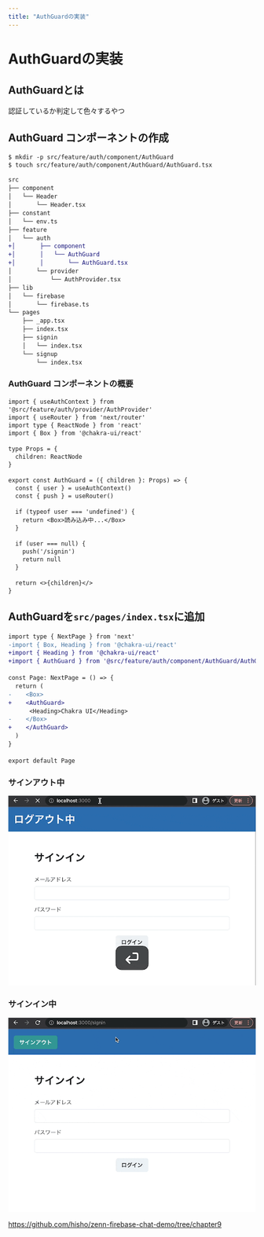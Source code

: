 ```yaml
---
title: "AuthGuardの実装"
---
```


# AuthGuardの実装

## AuthGuardとは
認証しているか判定して色々するやつ

## AuthGuard コンポーネントの作成

```shell
$ mkdir -p src/feature/auth/component/AuthGuard
$ touch src/feature/auth/component/AuthGuard/AuthGuard.tsx
```

```diff shell
src
├── component
│   └── Header
│       └── Header.tsx
├── constant
│   └── env.ts
├── feature
│   └── auth
+│       ├── component
+│       │   └── AuthGuard
+│       │       └── AuthGuard.tsx
│       └── provider
│           └── AuthProvider.tsx
├── lib
│   └── firebase
│       └── firebase.ts
└── pages
    ├── _app.tsx
    ├── index.tsx
    ├── signin
    │   └── index.tsx
    └── signup
        └── index.tsx
```

### AuthGuard コンポーネントの概要

```tsx:src/feature/auth/component/AuthGuard/AuthGuard.tsx
import { useAuthContext } from '@src/feature/auth/provider/AuthProvider'
import { useRouter } from 'next/router'
import type { ReactNode } from 'react'
import { Box } from '@chakra-ui/react'

type Props = {
  children: ReactNode
}

export const AuthGuard = ({ children }: Props) => {
  const { user } = useAuthContext()
  const { push } = useRouter()

  if (typeof user === 'undefined') {
    return <Box>読み込み中...</Box>
  }

  if (user === null) {
    push('/signin')
    return null
  }

  return <>{children}</>
}
```

## AuthGuardを`src/pages/index.tsx`に追加

```diff tsx:src/pages/index.tsx
import type { NextPage } from 'next'
-import { Box, Heading } from '@chakra-ui/react'
+import { Heading } from '@chakra-ui/react'
+import { AuthGuard } from '@src/feature/auth/component/AuthGuard/AuthGuard'

const Page: NextPage = () => {
  return (
-    <Box>
+    <AuthGuard>
      <Heading>Chakra UI</Heading>
-    </Box>
+    </AuthGuard>
  )
}

export default Page
```

### サインアウト中
![](/images/firebase-chat-book/chapter9-01.gif)


### サインイン中
![](/images/firebase-chat-book/chapter9-02.gif)

https://github.com/hisho/zenn-firebase-chat-demo/tree/chapter9